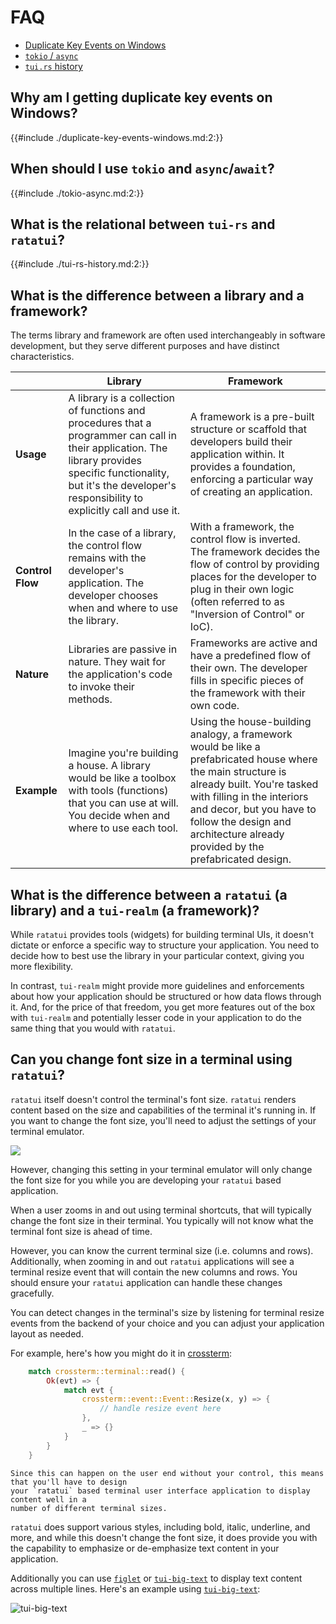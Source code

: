 # FAQ

- [Duplicate Key Events on Windows](#why-am-i-getting-duplicate-key-events-on-windows)
- [`tokio` / `async`](#when-should-i-use-tokio-and-asyncawait)
- [`tui.rs` history](#what-is-the-relational-between-tui-rs-and-ratatui)

## Why am I getting duplicate key events on Windows?

{{#include ./duplicate-key-events-windows.md:2:}}

## When should I use `tokio` and `async`/`await`?

{{#include ./tokio-async.md:2:}}

## What is the relational between `tui-rs` and `ratatui`?

{{#include ./tui-rs-history.md:2:}}

## What is the difference between a library and a framework?

The terms library and framework are often used interchangeably in software development, but they
serve different purposes and have distinct characteristics.

|                  | Library                                                                                                                                                                                                                    | Framework                                                                                                                                                                                                                                                                            |
| ---------------- | -------------------------------------------------------------------------------------------------------------------------------------------------------------------------------------------------------------------------- | ------------------------------------------------------------------------------------------------------------------------------------------------------------------------------------------------------------------------------------------------------------------------------------ |
| **Usage**        | A library is a collection of functions and procedures that a programmer can call in their application. The library provides specific functionality, but it's the developer's responsibility to explicitly call and use it. | A framework is a pre-built structure or scaffold that developers build their application within. It provides a foundation, enforcing a particular way of creating an application.                                                                                                    |
| **Control Flow** | In the case of a library, the control flow remains with the developer's application. The developer chooses when and where to use the library.                                                                              | With a framework, the control flow is inverted. The framework decides the flow of control by providing places for the developer to plug in their own logic (often referred to as "Inversion of Control" or IoC).                                                                     |
| **Nature**       | Libraries are passive in nature. They wait for the application's code to invoke their methods.                                                                                                                             | Frameworks are active and have a predefined flow of their own. The developer fills in specific pieces of the framework with their own code.                                                                                                                                          |
| **Example**      | Imagine you're building a house. A library would be like a toolbox with tools (functions) that you can use at will. You decide when and where to use each tool.                                                            | Using the house-building analogy, a framework would be like a prefabricated house where the main structure is already built. You're tasked with filling in the interiors and decor, but you have to follow the design and architecture already provided by the prefabricated design. |

## What is the difference between a `ratatui` (a library) and a `tui-realm` (a framework)?

While `ratatui` provides tools (widgets) for building terminal UIs, it doesn't dictate or enforce a
specific way to structure your application. You need to decide how to best use the library in your
particular context, giving you more flexibility.

In contrast, `tui-realm` might provide more guidelines and enforcements about how your application
should be structured or how data flows through it. And, for the price of that freedom, you get more
features out of the box with `tui-realm` and potentially lesser code in your application to do the
same thing that you would with `ratatui`.

## Can you change font size in a terminal using `ratatui`?

`ratatui` itself doesn't control the terminal's font size. `ratatui` renders content based on the
size and capabilities of the terminal it's running in. If you want to change the font size, you'll
need to adjust the settings of your terminal emulator.

![](https://user-images.githubusercontent.com/1813121/269147939-0ed031f2-1977-4e92-b4b4-6c217d02e79b.png)

However, changing this setting in your terminal emulator will only change the font size for you
while you are developing your `ratatui` based application.

When a user zooms in and out using terminal shortcuts, that will typically change the font size in
their terminal. You typically will not know what the terminal font size is ahead of time.

However, you can know the current terminal size (i.e. columns and rows). Additionally, when zooming
in and out `ratatui` applications will see a terminal resize event that will contain the new columns
and rows. You should ensure your `ratatui` application can handle these changes gracefully.

You can detect changes in the terminal's size by listening for terminal resize events from the
backend of your choice and you can adjust your application layout as needed.

For example, here's how you might do it in
[crossterm](https://docs.rs/crossterm/0.27.0/crossterm/event/enum.Event.html#variant.Resize):

```rust
    match crossterm::terminal::read() {
        Ok(evt) => {
            match evt {
                crossterm::event::Event::Resize(x, y) => {
                    // handle resize event here
                },
                _ => {}
            }
        }
    }
```

```admonish tip
Since this can happen on the user end without your control, this means that you'll have to design
your `ratatui` based terminal user interface application to display content well in a
number of different terminal sizes.
```

`ratatui` does support various styles, including bold, italic, underline, and more, and while this
doesn't change the font size, it does provide you with the capability to emphasize or de-emphasize
text content in your application.

Additionally you can use [`figlet`](https://docs.rs/figlet-rs/latest/figlet_rs/) or
[`tui-big-text`](https://github.com/joshka/tui-big-text/) to display text content across multiple
lines. Here's an example using [`tui-big-text`](https://github.com/joshka/tui-big-text/):

![[tui-big-text](https://github.com/joshka/tui-big-text/)](https://camo.githubusercontent.com/3a738ce21da3ae67660181538ef27473b86bebca73f42944e8012d52f86e500d/68747470733a2f2f7668732e636861726d2e73682f7668732d3364545474724c6b79553534684e61683232504152392e676966)

